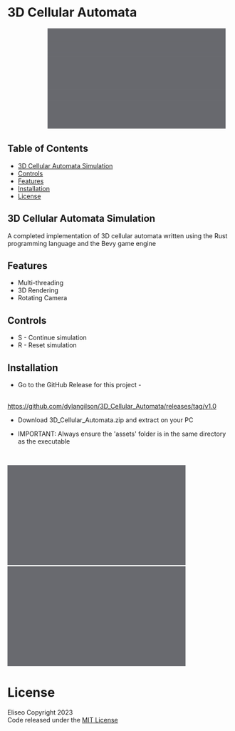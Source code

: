 # 3D Cellular Automata

&emsp; &emsp; &emsp; &emsp; &emsp; ![sample1](sample_output/sample1.gif)

## Table of Contents
- [3D Cellular Automata Simulation](#3d-cellular-automata-simulation)
- [Controls](#controls)
- [Features](#features)
- [Installation](#installation)
- [License](#license)

## 3D Cellular Automata Simulation 
A completed implementation of 3D cellular automata written
using the Rust programming language and the Bevy game engine

## Features
* Multi-threading
* 3D Rendering
* Rotating Camera

## Controls
* S - Continue simulation
* R - Reset simulation

## Installation
* Go to the GitHub Release for this project -

&emsp; &emsp; https://github.com/dylangilson/3D_Cellular_Automata/releases/tag/v1.0
+ Download 3D_Cellular_Automata.zip and extract on your PC 
* IMPORTANT: Always ensure the 'assets' folder is in the same
directory as the executable

<br>

![sample2](sample_output/sample2.gif) ![sample3](sample_output/sample3.gif)

# License
Eliseo Copyright 2023
<br>
Code released under the [MIT License](LICENSE)
